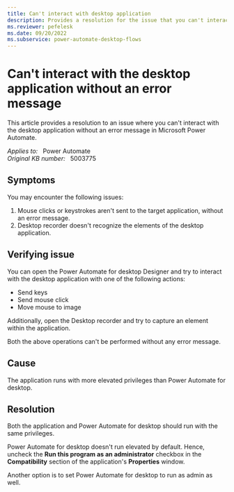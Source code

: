 ```yaml
---
title: Can't interact with desktop application
description: Provides a resolution for the issue that you can't interact with the desktop application in Power Automate.
ms.reviewer: pefelesk
ms.date: 09/20/2022
ms.subservice: power-automate-desktop-flows
---
```

# Can't interact with the desktop application without an error message

This article provides a resolution to an issue where you can't interact with the desktop application without an error message in Microsoft Power Automate.

_Applies to:_ &nbsp; Power Automate  
_Original KB number:_ &nbsp; 5003775

## Symptoms

You may encounter the following issues:

1. Mouse clicks or keystrokes aren't sent to the target application, without an error message.
2. Desktop recorder doesn't recognize the elements of the desktop application.

## Verifying issue

You can open the Power Automate for desktop Designer and try to interact with the desktop application with one of the following actions:

- Send keys
- Send mouse click
- Move mouse to image

Additionally, open the Desktop recorder and try to capture an element within the application.

Both the above operations can't be performed without any error message.

## Cause

The application runs with more elevated privileges than Power Automate for desktop.

## Resolution

Both the application and Power Automate for desktop should run with the same privileges.

Power Automate for desktop doesn't run elevated by default. Hence, uncheck the **Run this program as an administrator** checkbox in the **Compatibility** section of the application's **Properties** window.

Another option is to set Power Automate for desktop to run as admin as well.
